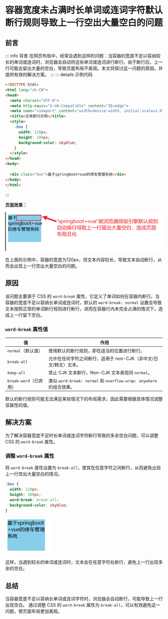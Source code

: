 # 容器宽度未占满时长单词或连词字符默认断行规则导致上一行空出大量空白的问题



## 前言
::: info 背景
在网页布局中，经常会遇到这样的问题：当容器的宽度不足以容纳较长的单词或连词时，浏览器会自动将这些单词或连词进行断行。由于断行后，上一行可能会留出大量的空白，导致页面布局不美观。本文将探讨这一问题的原因，并提供有效的解决方案。
:::
::: details 示例代码
```html
<!DOCTYPE html>
<html lang="zh-CN">
<head>
  <meta charset="UTF-8">
  <meta http-equiv="X-UA-Compatible" content="IE=edge">
  <meta name="viewport" content="width=device-width, initial-scale=1.0">
  <title>文本断行示例</title>
  <style>
    .box {
      width: 120px;
      height: 100px;
      background-color: skyblue;
    }
  </style>
</head>
<body>

  <div class="box">基于springboot+vue的停车管理系统</div>
</body>
</html>
```
:::

**页面效果：**

![img.png](./assets/img.png)

在上面的示例中，容器的宽度为120px，但文本内容较长，导致文本自动断行，从而会出现上一行空出大量空白的问题。



## 原因

该问题主要源于 CSS 的 `word-break` 属性，它定义了单词如何在容器内断行。当容器的宽度不足以容纳长单词或连词时，默认的 `word-break: normal` 设置会导致文本按照正常的单词断行规则进行断行，进而在容器行内未完全占满的情况下，造成上一行留下空白。

### `word-break` 属性值

| 值                   | 作用                                                         |
| -------------------- | ------------------------------------------------------------ |
| `normal`（默认值）   | 使用默认的断行规则，即在适当的位置进行断行。                 |
| `break-all`          | 允许在任何字符之间断行，适用于 non-CJK（非中文/日文/韩文）文本。 |
| `keep-all`           | 禁止 CJK 文本断行，Non-CJK 文本表现同 `normal`。              |
| `break-word`（已弃用） | 类似 `word-break: normal` 和 `overflow-wrap: anywhere` 的组合效果。|

默认的断行规则可能无法满足某些情况下的布局需求，因此需要根据具体情况调整该属性的值。



## 解决方案

为了解决容器宽度不足时长单词或连词字符断行导致的多余空白问题，可以调整 CSS 的 `word-break` 属性。

### 调整 `word-break` 属性

将 `word-break` 属性设置为 `break-all`，使其在任意字符之间断行，从而避免出现上一行空出大量空白的情况。

```css
.box {
  width: 120px;
  height: 100px;
  word-break: break-all;
  background-color: skyblue;
}
```

![img_1.png](./assets/img_1.png)

这样，当遇到较长的单词或连词时，文本会在任意字符处断行，避免上一行出现多余的空白。



## 总结

当容器宽度不足以容纳长单词或连词字符时，浏览器会自动断行，可能导致上一行出现空白。
通过调整 CSS 的 `word-break` 属性为 `break-all`，可以有效避免这一问题，使页面布局更加美观。




